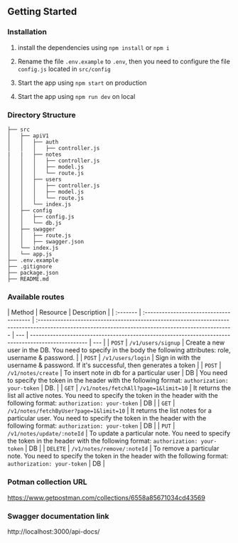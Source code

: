 ## Getting Started

### Installation

1. install the dependencies using `npm install` or `npm i`

2. Rename the file `.env.example` to `.env`, then you need to configure the file `config.js` located in `src/config`

3. Start the app using `npm start` on production

4. Start the app using `npm run dev` on local

### Directory Structure

```
├── src
│   ├── apiV1
│   │   ├── auth
│   │   │   ├── controller.js
|   |   ├── notes
│   │   │   ├── controller.js
│   │   │   ├── model.js
│   │   │   └── route.js
│   │   ├── users
│   │   │   ├── controller.js
│   │   │   ├── model.js
│   │   │   └── route.js
│   │   └── index.js
│   ├── config
│   │   ├── config.js
│   │   └── db.js
│   ├── swagger
│   │   ├── route.js
│   │   ├── swagger.json
│   └── index.js
│   └── app.js
├── .env.example
├── .gitignore
├── package.json
├── README.md
```

### Available routes

| Method   | Resource                                | Description                                                                                                                                         |
| :------- | :-------------------------------------- | :-------------------------------------------------------------------------------------------------------------------------------------------------- | --- | -------------------------------------------------------------------------------------------------- | --- |
| `POST`   | `/v1/users/signup`                      | Create a new user in the DB. You need to specify in the body the following attributes: role, username & password.                                   |
| `POST`   | `/v1/users/login`                       | Sign in with the username & password. If it's successful, then generates a token                                                                    |
| `POST`   | `/v1/notes/create`                      | To insert note in db for a particular user                                                                                                          | DB  | You need to specify the token in the header with the following format: `authorization: your-token` | DB. |
| `GET`    | `/v1/notes/fetchAll?page=1&limit=10`    | It returns the list all active notes. You need to specify the token in the header with the following format: `authorization: your-token`            | DB  |
| `GET`    | `/v1/notes/fetchByUser?page=1&limit=10` | It returns the list notes for a particular user. You need to specify the token in the header with the following format: `authorization: your-token` | DB  |
| `PUT`    | `/v1/notes/update/:noteId`              | To update a particular note. You need to specify the token in the header with the following format: `authorization: your-token`                     | DB  |
| `DELETE` | `/v1/notes/remove/:noteId`              | To remove a particular note. You need to specify the token in the header with the following format: `authorization: your-token`                     | DB  |

### Potman collection URL

https://www.getpostman.com/collections/6558a85671034cd43569

### Swagger documentation link

http://localhost:3000/api-docs/
